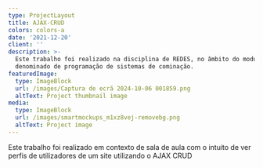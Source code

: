```yaml
---
type: ProjectLayout
title: AJAX-CRUD
colors: colors-a
date: '2021-12-20'
client: ''
description: >-
  Este trabalho foi realizado na disciplina de REDES, no âmbito do modulo 6,
  denominado de programação de sistemas de cominação.
featuredImage:
  type: ImageBlock
  url: /images/Captura de ecrã 2024-10-06 001859.png
  altText: Project thumbnail image
media:
  type: ImageBlock
  url: /images/smartmockups_m1xz8vej-removebg.png
  altText: Project image
---
```

Este trabalho foi realizado em contexto de sala de aula com o intuito de ver perfis de utilizadores de um site utilizando o AJAX CRUD
